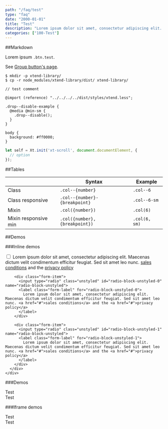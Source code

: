 ```yaml
---
path: "/faq/test"
type: "faq"
date: "2000-01-01"
title: "Test"
description: "Lorem ipsum dolor sit amet, consectetur adipiscing elit. Nunc tempus laoreet leo sit amet iaculis."
categories: ["100-Test"]
---
```


##Markdown

Lorem ipsum `.btn.test`.

See [Group button's page](/docs/content/group/button).

<script type="text/plain" class="language-markup">
  <a href="#" class="btn">
    <span><!-- content --></span>
  </a>
  
  <button type="button" class="btn">
    <span><!-- content --></span>
  </button>
</script>

```
$ mkdir -p xtend-library/
$ cp -r node_modules/xtend-library/dist/ xtend-library/
```

```less
// test comment

@import (reference) "../../../../dist/styles/xtend.less";

.drop--disable-example {
  @media @min-sm {
    .drop--disable();
  }
}

body {
  background: #ff0000;
}
```

```jsx
let self = Xt.init('xt-scroll', document.documentElement, {
  // option
});
```

##Tables

<div class="table--scroll">

|                         | Syntax                                    | Example                       |
| ----------------------- | ----------------------------------------- | ----------------------------- |
| Class                   | `.col--{number}`                          | `.col--6`                     |
| Class responsive        | `.col--{number}-{breakpoint}`             | `.col--6-sm`                  |
| Mixin                   | `.col({number})`                          | `.col(6)`                     |
| Mixin responsive min    | `.col({number}, {breakpoint})`            | `.col(6, sm)`                 |

</div>

##Demos

###Inline demos

<demo>
  <div class="demo-inline">
    <div class="demo_item demo_preview" data-name="vanilla">
      <div class="demo_source demo_source--from" data-lang="language-markup">
        <div class="form-item">
          <input type="checkbox" class="unstyled" id="checkbox-block-unstyled">
          <label class="form-label" for="checkbox-block-unstyled">
            Lorem ipsum dolor sit amet, consectetur adipiscing elit. Maecenas dictum velit condimentum efficitur feugiat. Sed sit amet leo nunc. <a href="#">sales conditions</a> and the <a href="#">privacy policy</a>
          </label>
        </div>
  
        <div class="form-item">
          <input type="radio" class="unstyled" id="radio-block-unstyled-0" name="radio-block-unstyled">
          <label class="form-label" for="radio-block-unstyled-0">
            Lorem ipsum dolor sit amet, consectetur adipiscing elit. Maecenas dictum velit condimentum efficitur feugiat. Sed sit amet leo nunc. <a href="#">sales conditions</a> and the <a href="#">privacy policy</a>
          </label>
        </div>
  
        <div class="form-item">
          <input type="radio" class="unstyled" id="radio-block-unstyled-1" name="radio-block-unstyled">
          <label class="form-label" for="radio-block-unstyled-1">
            Lorem ipsum dolor sit amet, consectetur adipiscing elit. Maecenas dictum velit condimentum efficitur feugiat. Sed sit amet leo nunc. <a href="#">sales conditions</a> and the <a href="#">privacy policy</a>
          </label>
        </div>
      </div>
    </div>
  </div>
</demo>

###Demos

<demo>
  <demovanilla src="demos/inline/faq/test-vanilla" name="vanilla">
    <div class="demo_text">
      <div class="alert_content">
        Test
      </div>
    </div>
  </demovanilla>
  <demoreact src="demos/inline/faq/test-react" name="react">
    <div class="demo_text">
      <div class="alert_content">
        Test
      </div>
    </div>
  </demoreact>
</demo>

###Iframe demos

<demo>
  <div class="demo_item" data-iframe="demos/faq/test-vanilla-iframe" data-name="vanilla">
    <div class="demo_text">
      <div class="alert_content">
        Test
      </div>
    </div>
  </div>
  <div class="demo_item" data-iframe="demos/faq/test-react-iframe" data-name="react">
    <div class="demo_text">
      <div class="alert_content">
        Test
      </div>
    </div>
  </div>
</demo>
